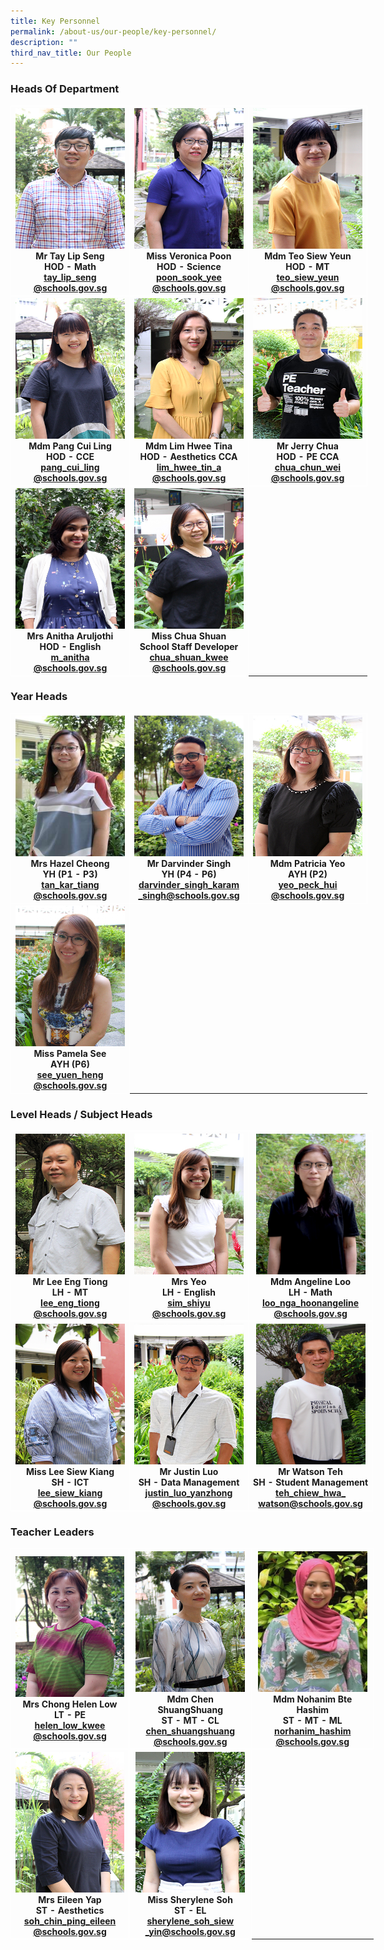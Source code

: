 ```yaml
---
title: Key Personnel
permalink: /about-us/our-people/key-personnel/
description: ""
third_nav_title: Our People
---
```

### Heads Of Department

<table style="border-collapse:collapse;border-spacing:0;table-layout: fixed; width: 581px" class="tg">
	<thead>
		<tr>
			<th style="border-color:#ffffff;border-style:solid;border-width:1px;text-align:center;">
				<img src="/images/Mr_Tay_Lip_Seng_optimisedforweb.jpg" alt="Mr_Tay_Lip_Seng_optimisedforweb.jpg" width="175" height="225">
				<br>Mr Tay Lip Seng<br>HOD - Math
				<br>
				<a href="mailto:tay_lip_seng@schools.gov.sg">tay_lip_seng<br>@schools.gov.sg</a>
				<br>
			</th>
			
<th style="border-color:#ffffff;border-style:solid;border-width:1px;text-align:center;">
				<img src="/images/Miss_Veronica_Poon_optimisedforweb.jpg" alt="Miss_Veronica_Poon_optimisedforweb.jpg" width="175" height="225">
				<br>Miss Veronica Poon<br>HOD - Science
				<br>
				<a href="mailto:poon_sook_yee@schools.gov.sg">poon_sook_yee<br>@schools.gov.sg</a>
				<br>
			</th>
			
<th style="border-color:#ffffff;border-style:solid;border-width:1px;text-align:center;">
				<img src="/images/Mdm_Teo_Siew_Yeun_optimisedforweb.jpg" alt="tn.Mdm_Teo_Siew_Yeun_optimisedforweb.jpg.mid.jpg" width="175" height="225">
				<br>Mdm Teo Siew Yeun<br>HOD - MT
				<br>
				<a href="mailto:teo_siew_yeun@schools.gov.sg">teo_siew_yeun<br>@schools.gov.sg</a>
				<br>
			</th></tr>
	</thead>

<th style="border-color:#ffffff;border-style:solid;border-width:1px;text-align:center;">
				<img src="/images/misspangcuilingoptimisedforweb%20(1).jpg" alt="Miss_wong_Pau_Hui_optimisedforweb.jpg" width="175" height="225">
				<br>Mdm Pang Cui Ling<br>HOD - CCE
				<br>
				<a href="mailto:pang_cui_ling@schools.gov.sg">pang_cui_ling<br>@schools.gov.sg</a>
				<br>
</th>


<th style="border-color:#ffffff;border-style:solid;border-width:1px;text-align:center;">
				<img src="/images/Mdm_Lim_Hwee_Tin_optimisedforweb.jpg" alt="Mdm_Lim_Hwee_Tin_optimisedforweb.jpg" width="175" height="225">
				<br>Mdm Lim Hwee Tina<br>HOD - Aesthetics CCA
				<br>
				<a href="mailto:lim_hwee_tin_a@schools.gov.sg">lim_hwee_tin_a<br>@schools.gov.sg</a>
				<br></th>
			
<th style="border-color:#ffffff;border-style:solid;border-width:1px;text-align:center;">
				<img src="/images/Mr%20Jerry%20Chua_optimisedforweb.jpg" alt="Mr Jerry Chua_optimisedforweb.jpg" width="175" height="225">
				<br>Mr Jerry Chua<br>HOD - PE CCA
				<br>
				<a href="mailto:chua_chun_wei@schools.gov.sg">chua_chun_wei<br>@schools.gov.sg</a>
				<br>
			</th>
			
<tr><th style="border-color:#ffffff;border-style:solid;border-width:1px;text-align:center;">
				<img src="/images/IMG_9053.jpg" alt="IMG_9053.JPG" width="175" height="225">
				<br>Mrs Anitha Aruljothi<br>HOD - English
				<br>
				<a href="mailto:m_anitha@schools.gov.sg">m_anitha<br>@schools.gov.sg</a>
				<br>
</th>
			<th style="border-color:#ffffff;border-style:solid;border-width:1px;text-align:center;">
				<img src="/images/Miss%20Chua%20Shuan%20Kwee%20cropped.jpg" alt="Miss Chua Shuan Kwee cropped.jpg" width="175" height="225">
				<br>Miss Chua Shuan<br>School Staff Developer
				<br>
				<a href="mailto:chua_shuan_kwee@schools.gov.sg">chua_shuan_kwee<br>@schools.gov.sg</a>
				<br>
</th>
			</tr>
			</table>

### Year Heads

<table style="border-collapse:collapse;border-spacing:0;table-layout: fixed; width: 581px" class="tg">
	<thead>
		<tr>
			<th style="border-color:#ffffff;border-style:solid;border-width:1px;text-align:center;">
				<img src="/images/IMG_7629.jpeg" alt="tn.IMG_7629.JPG.mid.jpg"  width="175" height="225">
				<br>Mrs Hazel Cheong<br>YH (P1 - P3)
				<br>
				<a href="mailto:tan_kar_tiang@schools.gov.sg">tan_kar_tiang<br>@schools.gov.sg</a>
				<br>
			</th>
<th style="border-color:#ffffff;border-style:solid;border-width:1px;text-align:center;">
				<img src="/images/MR%20DARVINDER%20EDITER%20FINAL.jpg" alt="MR DARVINDER EDITER FINAL.jpg" width="175" height="225">
				<br>Mr Darvinder Singh<br>YH (P4 - P6)
				<br>
				<a href="mailto:darvinder_singh_karam_singh@schools.gov.sg">darvinder_singh_karam<br>_singh@schools.gov.sg</a>
				<br>
			</th>
			
<th style="border-color:#ffffff;border-style:solid;border-width:1px;text-align:center;">
				<img src="/images/Mdm%20Patricia%20Yeo_optimisedforweb.jpg" alt="pat.jpg" width="175" height="225">
				<br>Mdm Patricia Yeo<br>AYH (P2)
				<br>
				<a href="mailto:yeo_peck_hui@schools.gov.sg">yeo_peck_hui<br>@schools.gov.sg</a>
				<br>
			</th></tr>
	</thead>

<th style="border-color:#ffffff;border-style:solid;border-width:1px;text-align:center;">
				<img src="/images/Miss%20Pamela%20See%20cropped.jpg" alt="Miss Pamela See cropped.jpg" width="175" height="225">
				<br>Miss Pamela See<br>AYH (P6)
				<br>
				<a href="mailto:see_yuen_heng@schools.gov.sg">see_yuen_heng<br>@schools.gov.sg</a>
				<br>
</th>
			</tr>
			</table>


### Level Heads / Subject Heads

<table style="border-collapse:collapse;border-spacing:0;table-layout: fixed; width: 581px" class="tg">
	<thead>
		<tr>
			<th style="border-color:#ffffff;border-style:solid;border-width:1px;text-align:center;">
				<img src="/images/Lee%20Eng%20Tiong_optimisedforweb.jpg" alt="Lee Eng Tiong_optimisedforweb.jpg" width="175" height="225">
				<br>Mr Lee Eng Tiong<br>LH - MT
				<br>
				<a href="mailto:lee_eng_tiong@schools.gov.sg">lee_eng_tiong<br>@schools.gov.sg</a>
				<br>
			</th>
			
<th style="border-color:#ffffff;border-style:solid;border-width:1px;text-align:center;">
				<img src="/images/Mdm_Sim_Shiyu_optimisedforweb.jpg" alt="Mdm_Sim_Shiyu_optimisedforweb.jpg" width="175" height="225">
				<br>Mrs Yeo<br>LH - English
				<br>
				<a href="mailto:sim_shiyu
@schools.gov.sg">sim_shiyu<br>@schools.gov.sg</a>
				<br>
			</th>
			
<th style="border-color:#ffffff;border-style:solid;border-width:1px;text-align:center;">
				<img src="/images/Mdm%20Angeline%20Loo%20Nga%20Hoon-Optimesed%20for%20web.jpg" width="175" height="225">
				<br>Mdm Angeline Loo<br>LH - Math
				<br>
				<a href="mailto:loo_nga_hoonangeline@schools.gov.sg">loo_nga_hoonangeline<br>@schools.gov.sg</a>
				<br>
			</th></tr>
	</thead>

<th style="border-color:#ffffff;border-style:solid;border-width:1px;text-align:center;">
				<img src="/images/Miss_Lee_siew_Kiang_optimisedforweb.jpg" alt="Miss_Lee_siew_Kiang_optimisedforweb.jpg" width="175" height="225">
				<br>Miss Lee Siew Kiang<br>SH - ICT
				<br>
				<a href="mailto:lee_siew_kiang@schools.gov.sg">lee_siew_kiang<br>@schools.gov.sg</a>
				<br>
</th>


<th style="border-color:#ffffff;border-style:solid;border-width:1px;text-align:center;">
				<img src="/images/Mr%20Justin%20Luo%20Yanzhong_optimisedforweb.jpg" alt="Mr Justin Luo Yanzhong_optimisedforweb.jpg" width="175" height="225">
				<br>Mr Justin Luo<br>SH - Data Management
				<br>
				<a href="mailto:justin_luo_yanzhong@schools.gov.sg">justin_luo_yanzhong<br>@schools.gov.sg</a>
				<br></th>
			
<th style="border-color:#ffffff;border-style:solid;border-width:1px;text-align:center;">
				<img src="/images/Mr%20Watson%20Tay%20cropped.jpg" alt="Mr Watson Tay cropped.jpg" width="175" height="225">
				<br>Mr Watson Teh<br>SH - Student Management
				<br>
				<a href="mailto:teh_chiew_hwa_watson@schools.gov.sg">teh_chiew_hwa_<br>watson@schools.gov.sg</a>
				<br>
			</th>
			</tr>
			</table>



### Teacher Leaders

<table style="border-collapse:collapse;border-spacing:0;table-layout: fixed; width: 581px" class="tg">
<tr>
<th style="border-color:#ffffff;border-style:solid;border-width:1px;text-align:center;">
				<img src="/images/Mrs%20Helen%20Chong.jpg" alt="Mrs Helen Chong.jpg" width="175" height="225">
				<br>Mrs Chong Helen Low<br>LT - PE<br>
				<a href="mailto:helen_low_kwee_fong@schools.gov.sg">helen_low_kwee<br>@schools.gov.sg</a><br>
</th>
<th style="border-color:#ffffff;border-style:solid;border-width:1px;text-align:center;">
				<img src="/images/Mdm_Chen_ShuangShuang_optimisedforweb.jpg" alt="tn.Mdm_Chen_ShuangShuang_optimisedforweb.jpg.mid.jpg" width="175" height="225">
				<br>Mdm Chen
ShuangShuang<br>ST - MT - CL<br>
				<a href="mailto:chen_shuangshuang@schools.gov.sg">chen_shuangshuang<br>@schools.gov.sg</a><br>
</th>
<th style="border-color:#ffffff;border-style:solid;border-width:1px;text-align:center;">
				<img src="/images/Mdm%20Nohanim.jpeg" alt="MdmHanim.jpeg" width="175" height="225">
				<br>Mdm Nohanim Bte Hashim<br>ST - MT - ML<br>
				<a href="mailto:norhanim_hashim@schools.gov.sg">norhanim_hashim<br>@schools.gov.sg</a><br>
</th>
</tr>
<tr>
<th style="border-color:#ffffff;border-style:solid;border-width:1px;text-align:center;">
				<img src="/images/Mrs_Eileen_Yap_optimisedforweb.jpg" width="175" height="225">
				<br>Mrs Eileen Yap<br>ST - Aesthetics<br>
				<a href="mailto:soh_chin_ping_eileen@schools.gov.sg">soh_chin_ping_eileen<br>@schools.gov.sg</a><br>
</th>
<th style="border-color:#ffffff;border-style:solid;border-width:1px;text-align:center;">
				<img src="/images/Sherylene%20Soh_optimisedforweb.jpg" alt="Sherylene Soh siew yin.jpg" width="175" height="225">
				<br>Miss Sherylene Soh<br>ST - EL<br>
				<a href="mailto:sherylene_soh_siew_yin@schools.gov.sg">sherylene_soh_siew<br>_yin@schools.gov.sg</a><br>
</th>
</tr>
</table>